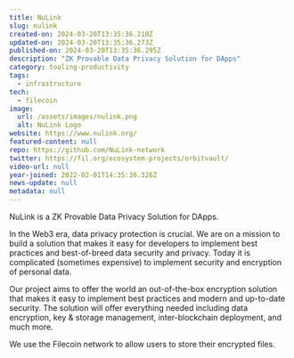 ```yaml
---
title: NuLink
slug: nulink
created-on: 2024-03-20T13:35:36.210Z
updated-on: 2024-03-20T13:35:36.273Z
published-on: 2024-03-20T13:35:36.295Z
description: "ZK Provable Data Privacy Solution for DApps"
category: tooling-productivity
tags:
  - infrastructure
tech:
  - filecoin
image:
  url: /assets/images/nulink.png
  alt: NuLink Logo
website: https://www.nulink.org/
featured-content: null
repo: https://github.com/NuLink-network
twitter: https://fil.org/ecosystem-projects/orbitvault/
video-url: null
year-joined: 2022-02-01T14:35:36.326Z
news-update: null
metadata: null
---
```


NuLink is a ZK Provable Data Privacy Solution for DApps.

In the Web3 era, data privacy protection is crucial. We are on a mission to build a solution that makes it easy for developers to implement best practices and best-of-breed data security and privacy. Today it is complicated (sometimes expensive) to implement security and encryption of personal data.

Our project aims to offer the world an out-of-the-box encryption solution that makes it easy to implement best practices and modern and up-to-date security. The solution will offer everything needed including data encryption, key & storage management, inter-blockchain deployment, and much more.

We use the Filecoin network to allow users to store their encrypted files.
